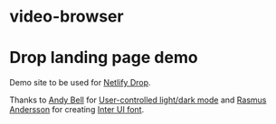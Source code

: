 # video-browser

# Drop landing page demo

Demo site to be used for [Netlify Drop](https://app.netlify.com/drop).

Thanks to [Andy Bell](https://piccalil.li/) for [User-controlled light/dark mode](https://piccalil.li/tutorial/create-a-user-controlled-dark-or-light-mode/) and [Rasmus Andersson](https://twitter.com/rsms) for creating [Inter UI font](https://rsms.me/inter/).